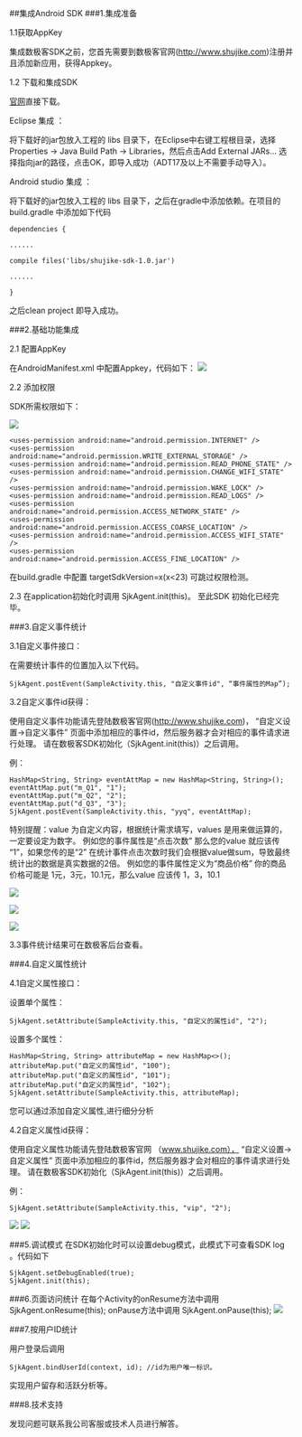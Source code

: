 ##集成Android SDK 
###1.集成准备

1.1获取AppKey

集成数极客SDK之前，您首先需要到数极客官网(<http://www.shujike.com>)注册并且添加新应用，获得Appkey。

1.2 下载和集成SDK

[官网](http://www.shujike.com)直接下载。

Eclipse 集成 ：

将下载好的jar包放入工程的 libs 目录下，在Eclipse中右键工程根目录，选择Properties -> Java Build Path -> Libraries，然后点击Add External JARs... 选择指向jar的路径，点击OK，即导入成功（ADT17及以上不需要手动导入）。

Android studio 集成 ：

将下载好的jar包放入工程的 libs 目录下，之后在gradle中添加依赖。在项目的build.gradle 中添加如下代码


    dependencies {

    ......

    compile files('libs/shujike-sdk-1.0.jar')

    ......

    }

之后clean project 即导入成功。

###2.基础功能集成

2.1 配置AppKey 

在AndroidManifest.xml 中配置Appkey，代码如下：
![](http://www.shujike.com/images/android_guide_appkey.png)

2.2 添加权限

SDK所需权限如下：

![](http://www.shujike.com/images/android_guide_permis.png)

    <uses-permission android:name="android.permission.INTERNET" />
    <uses-permission android:name="android.permission.WRITE_EXTERNAL_STORAGE" />
    <uses-permission android:name="android.permission.READ_PHONE_STATE" />
    <uses-permission android:name="android.permission.CHANGE_WIFI_STATE" />
    <uses-permission android:name="android.permission.WAKE_LOCK" />
    <uses-permission android:name="android.permission.READ_LOGS" />
    <uses-permission android:name="android.permission.ACCESS_NETWORK_STATE" />
    <uses-permission android:name="android.permission.ACCESS_COARSE_LOCATION" />
    <uses-permission android:name="android.permission.ACCESS_WIFI_STATE" />
    <uses-permission android:name="android.permission.ACCESS_FINE_LOCATION" />

在build.gradle 中配置 targetSdkVersion=x(x<23)  可跳过权限检测。

2.3 在application初始化时调用 SjkAgent.init(this)。 至此SDK 初始化已经完毕。

###3.自定义事件统计

3.1自定义事件接口：

在需要统计事件的位置加入以下代码。

    SjkAgent.postEvent(SampleActivity.this, "自定义事件id", “事件属性的Map”);

3.2自定义事件id获得：

使用自定义事件功能请先登陆数极客官网(<http://www.shujike.com>)， “自定义设置->自定义事件” 页面中添加相应的事件id，然后服务器才会对相应的事件请求进行处理。
请在数极客SDK初始化（SjkAgent.init(this)）之后调用。

例：

    HashMap<String, String> eventAttMap = new HashMap<String, String>();
    eventAttMap.put("m_Q1", "1"); 
    eventAttMap.put("m_Q2", "2");
    eventAttMap.put("d_Q3", "3");
    SjkAgent.postEvent(SampleActivity.this, "yyq", eventAttMap);


特别提醒：value 为自定义内容，根据统计需求填写，values 是用来做运算的，一定要设定为数字。
例如您的事件属性是“点击次数” 那么您的value 就应该传 “1”，如果您传的是“2” 在统计事件点击次数时我们会根据value做sum，导致最终统计出的数据是真实数据的2倍。
例如您的事件属性定义为“商品价格”  你的商品价格可能是 1元，3元，10.1元，那么value 应该传 1，3，10.1

![](http://www.shujike.com/images/android_guide_event1.png)

![](http://www.shujike.com/images/android_guide_event3.png)

![](http://www.shujike.com/images/android_guide_event2.png)

3.3事件统计结果可在数极客后台查看。

###4.自定义属性统计

4.1自定义属性接口：

设置单个属性：

    SjkAgent.setAttribute(SampleActivity.this, "自定义的属性id", "2");

设置多个属性：

    HashMap<String, String> attributeMap = new HashMap<>();
    attributeMap.put("自定义的属性id", "100");
    attributeMap.put("自定义的属性id", "101");
    attributeMap.put("自定义的属性id", "102");
    SjkAgent.setAttribute(SampleActivity.this, attributeMap);


您可以通过添加自定义属性,进行细分分析

4.2自定义属性id获得：

使用自定义属性功能请先登陆数极客官网 （www.shujike.com）， “自定义设置->自定义属性” 页面中添加相应的事件id，然后服务器才会对相应的事件请求进行处理。
请在数极客SDK初始化（SjkAgent.init(this)）之后调用。

例：

    SjkAgent.setAttribute(SampleActivity.this, "vip", "2");

![](http://www.shujike.com/images/android_guide_arg.png)
![](http://www.shujike.com/images/android_guide_attribute.png)


###5.调试模式
在SDK初始化时可以设置debug模式，此模式下可查看SDK log 。代码如下

    SjkAgent.setDebugEnabled(true);
    SjkAgent.init(this);

###6.页面访问统计
在每个Activity的onResume方法中调用 SjkAgent.onResume(this); onPause方法中调用 SjkAgent.onPause(this);
![](http://www.shujike.com/images/android_guide_page.png)

###7.按用户ID统计

用户登录后调用

    SjkAgent.bindUserId(context, id); //id为用户唯一标识。

实现用户留存和活跃分析等。

###8.技术支持  

发现问题可联系我公司客服或技术人员进行解答。



